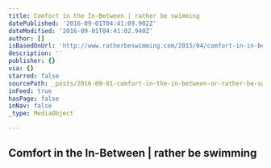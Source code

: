```yaml
---
title: Comfort in the In-Between | rather be swimming
datePublished: '2016-09-01T04:41:09.902Z'
dateModified: '2016-09-01T04:41:02.940Z'
author: []
isBasedOnUrl: 'http://www.ratherbeswimming.com/2015/04/comfort-in-in-between.html?m=1'
description: ''
publisher: {}
via: {}
starred: false
sourcePath: _posts/2016-09-01-comfort-in-the-in-between-or-rather-be-swimming.md
inFeed: true
hasPage: false
inNav: false
_type: MediaObject

---
```

<article style=""><h1>Comfort in the In-Between | rather be swimming</h1></article>